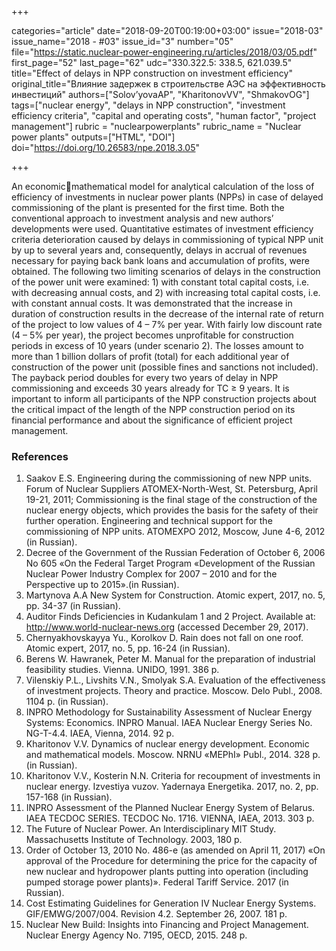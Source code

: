 +++

categories="article"
date="2018-09-20T00:19:00+03:00"
issue="2018-03"
issue_name="2018 - #03"
issue_id="3"
number="05"
file="https://static.nuclear-power-engineering.ru/articles/2018/03/05.pdf"
first_page="52"
last_page="62"
udc="330.322.5: 338.5, 621.039.5"
title="Effect of delays in NPP construction on investment efficiency"
original_title="Влияние задержек в строительстве АЭС на эффективность инвестиций"
authors=["Solov’yovaAP", "KharitonovVV", "ShmakovOG"]
tags=["nuclear energy", "delays in NPP construction", "investment efficiency criteria", "capital and operating costs", "human factor", "project management"]
rubric = "nuclearpowerplants"
rubric_name = "Nuclear power plants"
outputs=["HTML", "DOI"]
doi="https://doi.org/10.26583/npe.2018.3.05"

+++

An economicmathematical model for analytical calculation of the loss of efficiency of investments in nuclear power plants (NPPs) in case of delayed commissioning of the plant is presented for the first time. Both the conventional approach to investment analysis and new authors’ developments were used. Quantitative estimates of investment efficiency criteria deterioration caused by delays in commissioning of typical NPP unit by up to several years and, consequently, delays in accrual of revenues necessary for paying back bank loans and accumulation of profits, were obtained. The following two limiting scenarios of delays in the construction of the power unit were examined: 1) with constant total capital costs, i.e. with decreasing annual costs, and 2) with increasing total capital costs, i.e. with constant annual costs. It was demonstrated that the increase in duration of construction results in the decrease of the internal rate of return of the project to low values of 4 – 7% per year. With fairly low discount rate (4 – 5% per year), the project becomes unprofitable for construction periods in excess of 10 years (under scenario 2). The losses amount to more than 1 billion dollars of profit (total) for each additional year of construction of the power unit (possible fines and sanctions not included). The payback period doubles for every two years of delay in NPP commissioning and exceeds 30 years already for TC ≥ 9 years. It is important to inform all participants of the NPP construction projects about the critical impact of the length of the NPP construction period on its financial performance and about the significance of efficient project management.

### References

1. Saakov E.S. Engineering during the commissioning of new NPP units. Forum of Nuclear Suppliers ATOMEX-North-West, St. Petersburg, April 19-21, 2011; Commissioning is the final stage of the construction of the nuclear energy objects, which provides the basis for the safety of their further operation. Engineering and technical support for the commissioning of NPP units. ATOMEXPO 2012, Moscow, June 4-6, 2012 (in Russian).
2. Decree of the Government of the Russian Federation of October 6, 2006 No 605 «On the Federal Target Program «Development of the Russian Nuclear Power Industry Complex for 2007 – 2010 and for the Perspective up to 2015».(in Russian).
3. Martynova A.A New System for Construction. Atomic expert, 2017, no. 5, pp. 34-37 (in Russian).
4. Auditor Finds Deficiencies in Kudankulam 1 and 2 Project. Available at: http://www.world-nuclear-news.org (accessed December 29, 2017).
5. Chernyakhovskayya Yu., Korolkov D. Rain does not fall on one roof. Atomic expert, 2017, no. 5, pp. 16-24 (in Russian).
6. Berens W. Hawranek, Peter M. Manual for the preparation of industrial feasibility studies. Vienna. UNIDO, 1991. 386 р.
7. Vilenskiy P.L., Livshits V.N., Smolyak S.A. Evaluation of the effectiveness of investment projects. Theory and practice. Moscow. Delo Publ., 2008. 1104 p. (in Russian).
8. INPRO Methodology for Sustainability Assessment of Nuclear Energy Systems: Economics. INPRO Manual. IAEA Nuclear Energy Series No. NG-T-4.4. IAEA, Vienna, 2014. 92 p.
9. Kharitonov V.V. Dynamics of nuclear energy development. Economic and mathematical models. Moscow. NRNU «MEPhI» Publ., 2014. 328 p. (in Russian).
10. Kharitonov V.V., Kosterin N.N. Criteria for recoupment of investments in nuclear energy. Izvestiya vuzov. Yadernaya Energetika. 2017, no. 2, pp. 157-168 (in Russian).
11. INPRO Assessment of the Planned Nuclear Energy System of Belarus. IAEA TECDOC SERIES. TECDOC No. 1716. VIENNA, IAEA, 2013. 303 р.
12. The Future of Nuclear Power. An Interdisciplinary MIT Study. Massachusetts Institute of Technology. 2003, 180 p.
13. Order of October 13, 2010 No. 486-e (as amended on April 11, 2017) «On approval of the Procedure for determining the price for the capacity of new nuclear and hydropower plants putting into operation (including pumped storage power plants)». Federal Tariff Service. 2017 (in Russian).
14. Cost Estimating Guidelines for Generation IV Nuclear Energy Systems. GIF/EMWG/2007/004. Revision 4.2. September 26, 2007. 181 p.
15. Nuclear New Build: Insights into Financing and Project Management. Nuclear Energy Agency No. 7195, OECD, 2015. 248 p.